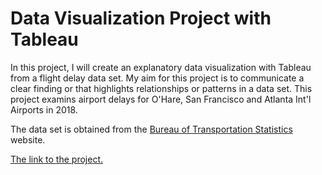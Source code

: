 <h1>Data Visualization Project with Tableau</h1>

In this project, I will create an explanatory data visualization with Tableau from a flight delay data set. My aim for this project is to communicate a clear finding or that  highlights relationships or patterns in a data set. 
This project examins airport delays for O'Hare, San Francisco and Atlanta Int'l Airports in 2018. <br>

The data set is obtained from the <a href='https://www.transtats.bts.gov/OT_Delay/OT_DelayCause1.asp'>Bureau of Transportation Statistics </a> website. 

<a href="https://public.tableau.com/profile/arata.kagan#!/vizhome/Udacity_Flight_Delays_project/Story1">The link to the project.</a> 
